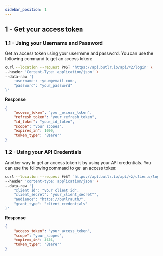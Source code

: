 ```yaml
---
sidebar_position: 1
---
```


## 1 - Get your access token
### 1.1 - Using your Username and Password
Get an access token using your username and password.  You can use the following command to get an access token:
```bash
curl --location --request POST 'https://api.butlr.io/api/v2/login' \
--header 'Content-Type: application/json' \
--data-raw '{
    "username": "your@email.com",
    "password": "your_password"
}'
```
**Response**
```json
{
    "access_token": "your_access_token",
    "refresh_token": "your_refresh_token",
    "id_token": "your_id_token",
    "scope": "your_scopes",
    "expires_in": 1000,
    "token_type": "Bearer"
}
```

### 1.2 - Using your API Credentials
Another way to get an access token is by using your API credentials.  You can use the following command to get an access token:
```bash
curl --location --request POST 'https://api.butlr.io/api/v2/clients/login' \
--header 'content-type: application/json' \
--data-raw '{
    "client_id": "your_client_id",
    "client_secret": "your_client_secret"",
    "audience": "https://butlrauth/",
    "grant_type": "client_credentials"
}'
```
**Response**
```json
{
    "access_token": "your_access_token",
    "scope": "your_scopes",
    "expires_in": 3666,
    "token_type": "Bearer"
}
```